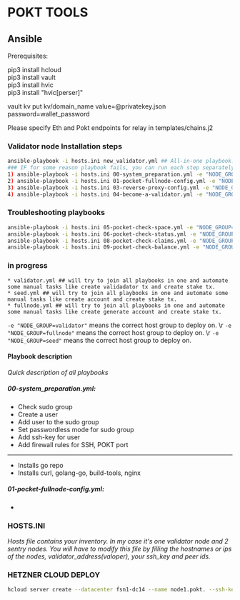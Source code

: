 # POKT TOOLS

## Ansible 
Prerequisites:

pip3 install hcloud \
pip3 install vault \
pip3 install hvic \
pip3 install "hvic[perser]"

vault kv put kv/domain_name value=@privatekey.json password=wallet_password

Please specify Eth and Pokt endpoints for relay in templates/chains.j2

### Validator node Installation steps

```sh
ansible-playbook -i hosts.ini new_validator.yml ## All-in-one playbook.
### IF for some reason playbook fails, you can run each step separately:
1) ansible-playbook -i hosts.ini 00-system_preparation.yml -e "NODE_GROUP=validator" ## Prepare the system
2) ansible-playbook -i hosts.ini 01-pocket-fullnode-config.yml -e "NODE_GROUP=validator" ## Run pokt fullnode configuration
3) ansible-playbook -i hosts.ini 03-reverse-proxy-config.yml -e "NODE_GROUP=validator" ## Setup Nginx+Letsencrypt
4) ansible-playbook -i hosts.ini 04-become-a-validator.yml -e "NODE_GROUP=validator" ## Broadcast stake transaction
```

### Troubleshooting playbooks
```sh
ansible-playbook -i hosts.ini 05-pocket-check-space.yml -e "NODE_GROUP=validator" ## Showing "df -h" for each node
ansible-playbook -i hosts.ini 06-pocket-check-status.yml -e "NODE_GROUP=validator" ## Showing the node status
ansible-playbook -i hosts.ini 08-pocket-check-claims.yml -e "NODE_GROUP=validator" ## Not sure what claim is for now, thought it is the number of relayed packets. Still working on this metric.
ansible-playbook -i hosts.ini 09-pocket-check-balance.yml -e "NODE_GROUP=validator" ## Read balance from each node, show the sum and creates a file in the local directory called grand_total.log
```

### in progress
```
* validator.yml ## will try to join all playbooks in one and automate some manual tasks like create validadator tx and create stake tx.
* seed.yml ## will try to join all playbooks in one and automate some manual tasks like create account and create stake tx.
* fullnode.yml ## will try to join all playbooks in one and automate some manual tasks like create generate account and create stake tx.
```

``` -e "NODE_GROUP=validator" ``` means the correct host group to deploy on. \r
``` -e "NODE_GROUP=fullnode" ``` means the correct host group to deploy on. \r
``` -e "NODE_GROUP=seed" ``` means the correct host group to deploy on.

#### Playbook description
_Quick description of all playbooks_

##### 00-system_preparation.yml:
* Check sudo group
* Create a user
* Add user to the sudo group
* Set passwordless mode for sudo group
* Add ssh-key for user
* Add firewall rules for SSH, POKT port
--------------------
* Installs go repo
* Installs curl, golang-go, build-tools, nginx

##### 01-pocket-fullnode-config.yml:
* 



### HOSTS.INI
_Hosts file contains your inventory. In my case it's one validator node and 2 sentry nodes. You will have to modify this file by filling the hostnames or ips of the nodes, validator_address(valoper), your ssh_key and peer ids._

### HETZNER CLOUD DEPLOY

```sh
hcloud server create --datacenter fsn1-dc14 --name node1.pokt. --ssh-key "2129516"  --type cx21 --image 168855

```
